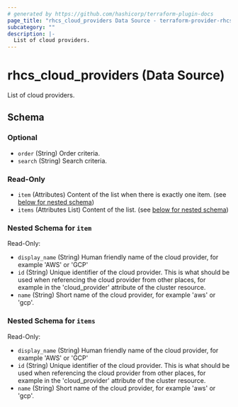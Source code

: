 ```yaml
---
# generated by https://github.com/hashicorp/terraform-plugin-docs
page_title: "rhcs_cloud_providers Data Source - terraform-provider-rhcs"
subcategory: ""
description: |-
  List of cloud providers.
---
```


# rhcs_cloud_providers (Data Source)

List of cloud providers.



<!-- schema generated by tfplugindocs -->
## Schema

### Optional

- `order` (String) Order criteria.
- `search` (String) Search criteria.

### Read-Only

- `item` (Attributes) Content of the list when there is exactly one item. (see [below for nested schema](#nestedatt--item))
- `items` (Attributes List) Content of the list. (see [below for nested schema](#nestedatt--items))

<a id="nestedatt--item"></a>
### Nested Schema for `item`

Read-Only:

- `display_name` (String) Human friendly name of the cloud provider, for example 'AWS' or 'GCP'
- `id` (String) Unique identifier of the cloud provider. This is what should be used when referencing the cloud provider from other places, for example in the 'cloud_provider' attribute of the cluster resource.
- `name` (String) Short name of the cloud provider, for example 'aws' or 'gcp'.


<a id="nestedatt--items"></a>
### Nested Schema for `items`

Read-Only:

- `display_name` (String) Human friendly name of the cloud provider, for example 'AWS' or 'GCP'
- `id` (String) Unique identifier of the cloud provider. This is what should be used when referencing the cloud provider from other places, for example in the 'cloud_provider' attribute of the cluster resource.
- `name` (String) Short name of the cloud provider, for example 'aws' or 'gcp'.
